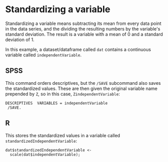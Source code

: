 # Standardizing a variable

Standardizing a variable means subtracting its mean from every data point in the data series, and the dividing the resulting numbers by the variable's standard deviation. The result is a variable with a mean of 0 and a standard deviation of 1.

In this example, a dataset/dataframe called `dat` contains a continuous variable called `independentVariable`.

## SPSS

This command orders descriptives, but the `/SAVE` subcommand also saves the standardized values. These are then given the original variable name prepended by `Z`, so in this case, `ZindependentVariable`:

```
DESCRIPTIVES  VARIABLES = independentVariable
 /SAVE.
```

## R

This stores the standardized values in a variable called `standardizedIndependentVariable`:

```
dat$standardizedIndependentVariable <-
  scale(dat$independentVariable);
```
